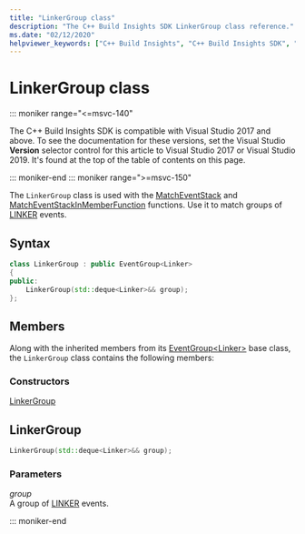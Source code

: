 ```yaml
---
title: "LinkerGroup class"
description: "The C++ Build Insights SDK LinkerGroup class reference."
ms.date: "02/12/2020"
helpviewer_keywords: ["C++ Build Insights", "C++ Build Insights SDK", "LinkerGroup", "throughput analysis", "build time analysis", "vcperf.exe"]
---
```

# LinkerGroup class

::: moniker range="<=msvc-140"

The C++ Build Insights SDK is compatible with Visual Studio 2017 and above. To see the documentation for these versions, set the Visual Studio **Version** selector control for this article to Visual Studio 2017 or Visual Studio 2019. It's found at the top of the table of contents on this page.

::: moniker-end
::: moniker range=">=msvc-150"

The `LinkerGroup` class is used with the [MatchEventStack](../functions/match-event-stack.md) and [MatchEventStackInMemberFunction](../functions/match-event-stack-in-member-function.md) functions. Use it to match groups of [LINKER](../event-table.md#linker) events.

## Syntax

```cpp
class LinkerGroup : public EventGroup<Linker>
{
public:
    LinkerGroup(std::deque<Linker>&& group);
};
```

## Members

Along with the inherited members from its [EventGroup\<Linker\>](event-group.md) base class, the `LinkerGroup` class contains the following members:

### Constructors

[LinkerGroup](#linker-group)

## <a name="linker-group"></a> LinkerGroup

```cpp
LinkerGroup(std::deque<Linker>&& group);
```

### Parameters

*group*\
A group of [LINKER](../event-table.md#linker) events.

::: moniker-end
